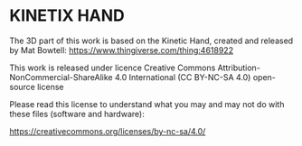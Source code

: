 # KINETIX HAND


The 3D part of this work is based on the Kinetic Hand, created and released by Mat Bowtell:
https://www.thingiverse.com/thing:4618922
                      

This work is released under licence Creative Commons Attribution-NonCommercial-ShareAlike 4.0 International (CC BY-NC-SA 4.0) open-source license

Please read this license to understand what you may and may not do with these files (software and hardware):

https://creativecommons.org/licenses/by-nc-sa/4.0/